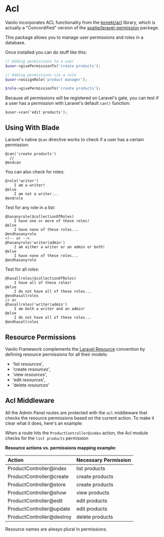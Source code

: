 # Acl

Vanilo incorporates ACL functionality from the
[konekt/acl](https://github.com/artkonekt/acl) library, which is
actually a "Concordified" version of the
[spatie/laravel-permission](https://github.com/spatie/laravel-permission)
package.

This package allows you to manage user permissions and roles in a database.

Once installed you can do stuff like this:

```php
// Adding permissions to a user
$user->givePermissionTo('create products');

// Adding permissions via a role
$user->assignRole('product manager');

$role->givePermissionTo('create products');
```

Because all permissions will be registered on Laravel's gate, you can
test if a user has a permission with Laravel's default `can()` function:

`$user->can('edit products');`

## Using With Blade

Laravel's native `@can` directive works to check if a user has a certain
permission:

```blade
@can('create products')
  //
@endcan
```

You can also check for roles:

```blade
@role('writer')
    I am a writer!
@else
    I am not a writer...
@endrole
```

Test for any role in a list:

```blade
@hasanyrole($collectionOfRoles)
    I have one or more of these roles!
@else
    I have none of these roles...
@endhasanyrole
<!-- or -->
@hasanyrole('writer|admin')
    I am either a writer or an admin or both!
@else
    I have none of these roles...
@endhasanyrole
```

Test for all roles:

```blade
@hasallroles($collectionOfRoles)
    I have all of these roles!
@else
    I do not have all of these roles...
@endhasallroles
// or
@hasallroles('writer|admin')
    I am both a writer and an admin!
@else
    I do not have all of these roles...
@endhasallroles
```

## Resource Permissions

Vanilo Framework complements the [Laravel Resource](https://laravel.com/docs/5.5/controllers#resource-controllers)
convention by defining resource permissions for all their models:

- 'list *resources*',
- 'create *resources*',
- 'view *resources*',
- 'edit *resources*',
- 'delete *resources*'

## Acl Middleware

All the Admin Panel routes are protected with the `acl` middleware that
checks the resource permissions based on the current action. To make it
clear what it does, here's an example:

When a route hits the `ProductController@index` action, the Acl module
checks for the `list products` permission

**Resource actions vs. permissions mapping example:**

| Action                    | Necessary Permission |
|:--------------------------|:---------------------|
| ProductController@index   | list products        |
| ProductController@create  | create products      |
| ProductController@store   | create products      |
| ProductController@show    | view products        |
| ProductController@edit    | edit products        |
| ProductController@update  | edit products        |
| ProductController@destroy | delete products      |

Resource names are always plural in permissions.

